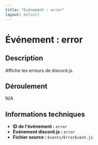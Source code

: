 ```yaml
---
title: "Événement : error"
layout: default
---
```


# Événement : error

## Description

Affiche les erreurs de discord.js.

## Déroulement

N/A

## Informations techniques

- **ID de l'événement :** `error`
- **Événement discord.js :** `error`
- **Fichier source :** `Events/ErrorEvent.js`
